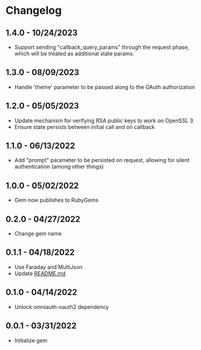 Changelog
=========

## 1.4.0 - 10/24/2023
  * Support sending "callback_query_params" through the request phase, which will be treated as additional state params.

## 1.3.0 - 08/09/2023
  * Handle 'theme' parameter to be passed along to the OAuth authorization

## 1.2.0 - 05/05/2023
  * Update mechanism for verifying RSA public keys to work on OpenSSL 3
  * Ensure state persists between initial call and on callback

## 1.1.0 - 06/13/2022
  * Add "prompt" parameter to be persisted on request, allowing for silent authentication (among other things)

## 1.0.0 - 05/02/2022
  * Gem now publishes to RubyGems

## 0.2.0 - 04/27/2022
  * Change gem name

## 0.1.1 - 04/18/2022
  * Use Faraday and MultiJson
  * Update [README.md]("./README.md")

## 0.1.0 - 04/14/2022
  * Unlock omniauth-oauth2 dependency

## 0.0.1 - 03/31/2022
  * Initialize gem
